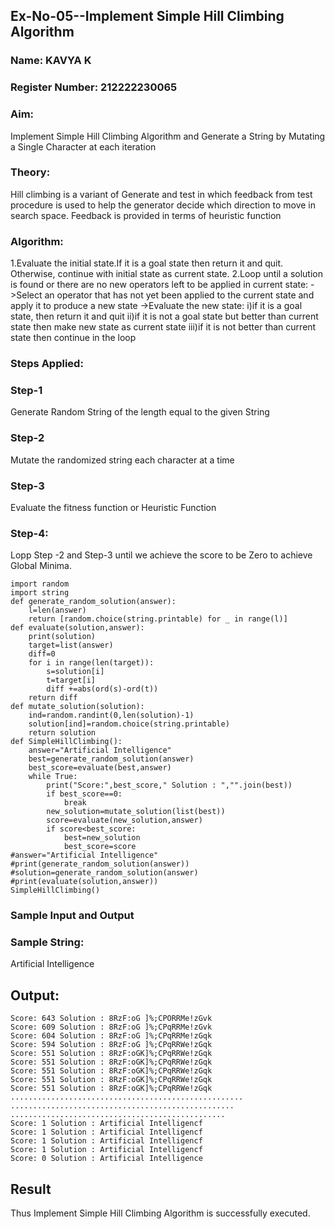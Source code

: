 ## Ex-No-05--Implement Simple Hill Climbing Algorithm

### Name: KAVYA K

### Register Number: 212222230065

### Aim:
Implement Simple Hill Climbing Algorithm and Generate a String by Mutating a Single Character at each iteration

### Theory:
Hill climbing is a variant of Generate and test in which feedback from test procedure is used to help the generator decide which direction to move in search space. Feedback is provided in terms of heuristic function

### Algorithm:
1.Evaluate the initial state.If it is a goal state then return it and quit. Otherwise, continue with initial state as current state.
2.Loop until a solution is found or there are no new operators left to be applied in current state:
  ->Select an operator that has not yet been applied to the current state and apply it to 
    produce a new state
  ->Evaluate the new state:
     i)if it is a goal state, then return it and quit
     ii)if it is not a goal state but better than current state then make new state as current 
     state
     iii)if it is not better than current state then continue in the loop
### Steps Applied:
### Step-1
Generate Random String of the length equal to the given String

### Step-2
Mutate the randomized string each character at a time

### Step-3
Evaluate the fitness function or Heuristic Function

### Step-4:
Lopp Step -2 and Step-3 until we achieve the score to be Zero to achieve Global Minima.
```
import random
import string
def generate_random_solution(answer):
    l=len(answer)
    return [random.choice(string.printable) for _ in range(l)]
def evaluate(solution,answer):
    print(solution)
    target=list(answer)
    diff=0
    for i in range(len(target)):
        s=solution[i]
        t=target[i]
        diff +=abs(ord(s)-ord(t))
    return diff
def mutate_solution(solution):
    ind=random.randint(0,len(solution)-1)
    solution[ind]=random.choice(string.printable)
    return solution
def SimpleHillClimbing():
    answer="Artificial Intelligence"
    best=generate_random_solution(answer)
    best_score=evaluate(best,answer)
    while True:
        print("Score:",best_score," Solution : ","".join(best))  
        if best_score==0:
            break
        new_solution=mutate_solution(list(best))
        score=evaluate(new_solution,answer)   
        if score<best_score:
            best=new_solution
            best_score=score
#answer="Artificial Intelligence"
#print(generate_random_solution(answer))
#solution=generate_random_solution(answer)
#print(evaluate(solution,answer))
SimpleHillClimbing()
```
### Sample Input and Output
### Sample String:

Artificial Intelligence

## Output:
```
Score: 643 Solution : 8RzF:oG ]%;CPORRMe!zGvk
Score: 609 Solution : 8RzF:oG ]%;CPqRRMe!zGvk
Score: 604 Solution : 8RzF:oG ]%;CPqRRMe!zGqk
Score: 594 Solution : 8RzF:oG ]%;CPqRRWe!zGqk
Score: 551 Solution : 8RzF:oGK]%;CPqRRWe!zGqk
Score: 551 Solution : 8RzF:oGK]%;CPqRRWe!zGqk
Score: 551 Solution : 8RzF:oGK]%;CPqRRWe!zGqk
Score: 551 Solution : 8RzF:oGK]%;CPqRRWe!zGqk
Score: 551 Solution : 8RzF:oGK]%;CPqRRWe!zGqk
....................................................
..................................................
................................................
Score: 1 Solution : Artificial Intelligencf
Score: 1 Solution : Artificial Intelligencf
Score: 1 Solution : Artificial Intelligencf
Score: 1 Solution : Artificial Intelligencf
Score: 0 Solution : Artificial Intelligence
```
## Result

Thus Implement Simple Hill Climbing Algorithm is successfully executed.
